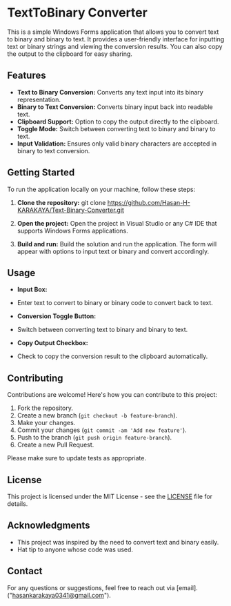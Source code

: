 # TextToBinary Converter

This is a simple Windows Forms application that allows you to convert text to binary and binary to text. It provides a user-friendly interface for inputting text or binary strings and viewing the conversion results. You can also copy the output to the clipboard for easy sharing.

## Features

- **Text to Binary Conversion:** Converts any text input into its binary representation.
- **Binary to Text Conversion:** Converts binary input back into readable text.
- **Clipboard Support:** Option to copy the output directly to the clipboard.
- **Toggle Mode:** Switch between converting text to binary and binary to text.
- **Input Validation:** Ensures only valid binary characters are accepted in binary to text conversion.

## Getting Started

To run the application locally on your machine, follow these steps:

1. **Clone the repository:**
git clone https://github.com/Hasan-H-KARAKAYA/Text-Binary-Converter.git

2. **Open the project:**
Open the project in Visual Studio or any C# IDE that supports Windows Forms applications.

3. **Build and run:**
Build the solution and run the application. The form will appear with options to input text or binary and convert accordingly.

## Usage

- **Input Box:**
- Enter text to convert to binary or binary code to convert back to text.

- **Conversion Toggle Button:**
- Switch between converting text to binary and binary to text.

- **Copy Output Checkbox:**
- Check to copy the conversion result to the clipboard automatically.

## Contributing

Contributions are welcome! Here's how you can contribute to this project:

1. Fork the repository.
2. Create a new branch (`git checkout -b feature-branch`).
3. Make your changes.
4. Commit your changes (`git commit -am 'Add new feature'`).
5. Push to the branch (`git push origin feature-branch`).
6. Create a new Pull Request.

Please make sure to update tests as appropriate.

## License

This project is licensed under the MIT License - see the [LICENSE](LICENSE) file for details.

## Acknowledgments

- This project was inspired by the need to convert text and binary easily.
- Hat tip to anyone whose code was used.

## Contact

For any questions or suggestions, feel free to reach out via [email].("hasankarakaya0341@gmail.com").
